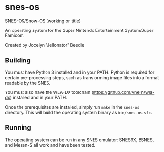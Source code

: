 # snes-os
SNES-OS/Snow-OS (working on title)

An operating system for the Super Nintendo Entertainment System/Super Famicom.

Created by Jocelyn "Jellonator" Beedie

## Building

You must have Python 3 installed and in your PATH. Python is required for certain pre-processing steps, such as transforming image files into a format readable by the SNES.

You must also have the WLA-DX toolchain (https://github.com/vhelin/wla-dx) installed and in your PATH.

Once the prerequisites are installed, simply run `make` in the `snes-os` directory. This will build the operating system binary as `bin/snes-os.sfc`.

## Running

The operating system can be run in any SNES emulator; SNES9X, BSNES, and Mesen-S all work and have been tested.
